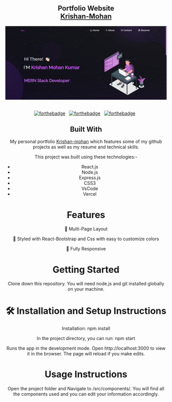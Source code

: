 <h2 align="center">
  Portfolio Website  <br/>
  <a href="https://krishan-mohan.herokuapp.com/" target="_blank">Krishan-Mohan</a>
</h2>

<div align="center">
  <img alt="Demo" src="./img/Screenshot.png" />
</div>

<br/>

<center>

[![forthebadge](https://forthebadge.com/images/badges/built-with-love.svg)](https://forthebadge.com) &nbsp;
[![forthebadge](https://forthebadge.com/images/badges/made-with-javascript.svg)](https://forthebadge.com) &nbsp;
[![forthebadge](https://forthebadge.com/images/badges/open-source.svg)](https://forthebadge.com) &nbsp;

<center/>

## Built With

My personal portfolio <a href="https://krishan-mohan.herokuapp.com/" target="_blank">Krishan-mohan</a> which features some of my github projects as well as my resume and technical skills.<br/>

This project was built using these technologies:-

- React.js
- Node.js
- Express.js
- CSS3
- VsCode
- Vercel

# Features
📖 Multi-Page Layout

🎨 Styled with React-Bootstrap and Css with easy to customize colors

📱 Fully Responsive

# Getting Started
Clone down this repository. You will need node.js and git installed globally on your machine.

# 🛠 Installation and Setup Instructions
Installation: npm install

In the project directory, you can run: npm start

Runs the app in the development mode.
Open http://localhost:3000 to view it in the browser. The page will reload if you make edits.

# Usage Instructions
Open the project folder and Navigate to /src/components/.
You will find all the components used and you can edit your information accordingly.
